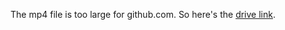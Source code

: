 The mp4 file is too large for github.com. So here's the [drive link](https://drive.google.com/drive/folders/1Dyhd0mvmOZ8txdElRMgMzdBDDYO5yp9a?usp=sharing).
